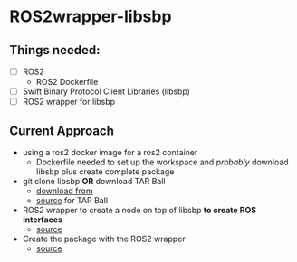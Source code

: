 # ROS2wrapper-libsbp
## Things needed:
- [ ] ROS2
  - ROS2 Dockerfile 
- [ ] Swift Binary Protocol Client Libraries (libsbp)
- [ ] ROS2 wrapper for libsbp

## Current Approach
- using a ros2 docker image for a ros2 container
  - Dockerfile needed to set up the workspace and *probably* download libsbp plus create complete package
- git clone libsbp **OR**  download TAR Ball
  - [download from](http://swift-nav.github.io/libsbp/)
  - [source](http://wiki.ros.org/ROS/Tutorials/Wrapping%20External%20Libraries) for TAR Ball
- ROS2 wrapper to create a node on top of libsbp **to create ROS interfaces**
  - [source](https://roboticsbackend.com/create-a-ros-driver-package-introduction-what-is-a-ros-wrapper-1-4/)
- Create the package with the ROS2 wrapper
  - [source](https://roboticsbackend.com/create-a-ros-driver-package-package-and-test-your-driver-4-4/)
